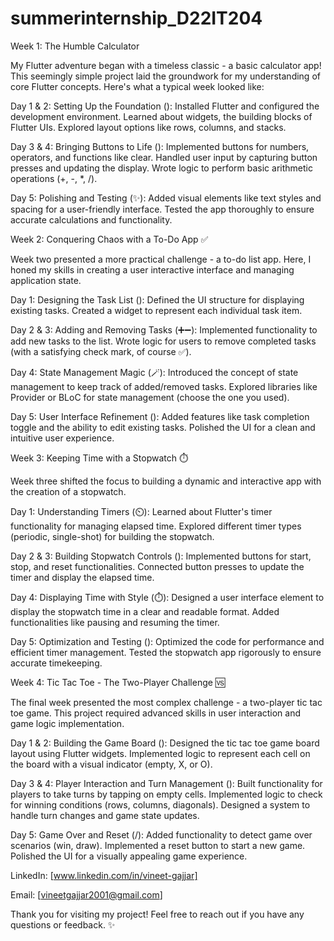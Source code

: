 # summerinternship_D22IT204
Week 1: The Humble Calculator

My Flutter adventure began with a timeless classic - a basic calculator app! This seemingly simple project laid the groundwork for my understanding of core Flutter concepts. Here's what a typical week looked like:

Day 1 & 2: Setting Up the Foundation (️):
Installed Flutter and configured the development environment. Learned about widgets, the building blocks of Flutter UIs. Explored layout options like rows, columns, and stacks.

Day 3 & 4: Bringing Buttons to Life (️):
Implemented buttons for numbers, operators, and functions like clear. Handled user input by capturing button presses and updating the display. Wrote logic to perform basic arithmetic operations (+, -, *, /).

Day 5: Polishing and Testing (✨):
Added visual elements like text styles and spacing for a user-friendly interface. Tested the app thoroughly to ensure accurate calculations and functionality.

Week 2: Conquering Chaos with a To-Do App ✅

Week two presented a more practical challenge - a to-do list app. Here, I honed my skills in creating a user interactive interface and managing application state.

Day 1: Designing the Task List ():
Defined the UI structure for displaying existing tasks. Created a widget to represent each individual task item.

Day 2 & 3: Adding and Removing Tasks (➕➖):
Implemented functionality to add new tasks to the list. Wrote logic for users to remove completed tasks (with a satisfying check mark, of course ✅).

Day 4: State Management Magic (🪄):
Introduced the concept of state management to keep track of added/removed tasks. Explored libraries like Provider or BLoC for state management (choose the one you used).

Day 5: User Interface Refinement ():
Added features like task completion toggle and the ability to edit existing tasks. Polished the UI for a clean and intuitive user experience.

Week 3: Keeping Time with a Stopwatch ⏱️

Week three shifted the focus to building a dynamic and interactive app with the creation of a stopwatch.

Day 1: Understanding Timers (⏲️):
Learned about Flutter's timer functionality for managing elapsed time. Explored different timer types (periodic, single-shot) for building the stopwatch.

Day 2 & 3: Building Stopwatch Controls (️):
Implemented buttons for start, stop, and reset functionalities. Connected button presses to update the timer and display the elapsed time.

Day 4: Displaying Time with Style (⏱️):
Designed a user interface element to display the stopwatch time in a clear and readable format. Added functionalities like pausing and resuming the timer.

Day 5: Optimization and Testing ():
Optimized the code for performance and efficient timer management. Tested the stopwatch app rigorously to ensure accurate timekeeping.

Week 4: Tic Tac Toe - The Two-Player Challenge 🆚

The final week presented the most complex challenge - a two-player tic tac toe game. This project required advanced skills in user interaction and game logic implementation.

Day 1 & 2: Building the Game Board ():
Designed the tic tac toe game board layout using Flutter widgets. Implemented logic to represent each cell on the board with a visual indicator (empty, X, or O).

Day 3 & 4: Player Interaction and Turn Management (️):
Built functionality for players to take turns by tapping on empty cells. Implemented logic to check for winning conditions (rows, columns, diagonals). Designed a system to handle turn changes and game state updates.

Day 5: Game Over and Reset (/):
Added functionality to detect game over scenarios (win, draw). Implemented a reset button to start a new game. Polished the UI for a visually appealing game experience.

LinkedIn: [www.linkedin.com/in/vineet-gajjar]

Email: [vineetgajjar2001@gmail.com]

Thank you for visiting my project! Feel free to reach out if you have any questions or feedback. ✨
